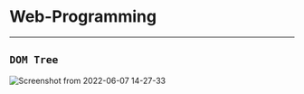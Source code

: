 # Web-Programming
---

## `DOM Tree`

![Screenshot from 2022-06-07 14-27-33](https://user-images.githubusercontent.com/66181571/172445724-084da23a-af11-4d33-b64a-a8ed0490b931.png)
